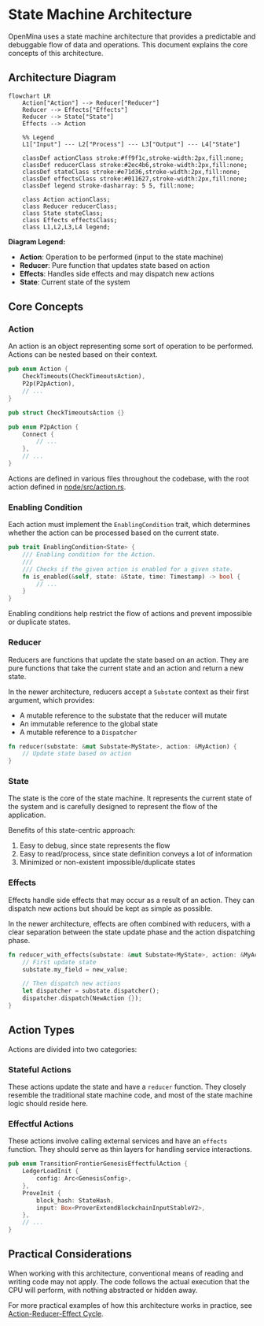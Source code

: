 # State Machine Architecture

OpenMina uses a state machine architecture that provides a predictable and debuggable flow of data and operations. This document explains the core concepts of this architecture.

## Architecture Diagram

```mermaid
flowchart LR
    Action["Action"] --> Reducer["Reducer"]
    Reducer --> Effects["Effects"]
    Reducer --> State["State"]
    Effects --> Action

    %% Legend
    L1["Input"] --- L2["Process"] --- L3["Output"] --- L4["State"]

    classDef actionClass stroke:#ff9f1c,stroke-width:2px,fill:none;
    classDef reducerClass stroke:#2ec4b6,stroke-width:2px,fill:none;
    classDef stateClass stroke:#e71d36,stroke-width:2px,fill:none;
    classDef effectsClass stroke:#011627,stroke-width:2px,fill:none;
    classDef legend stroke-dasharray: 5 5, fill:none;

    class Action actionClass;
    class Reducer reducerClass;
    class State stateClass;
    class Effects effectsClass;
    class L1,L2,L3,L4 legend;
```

**Diagram Legend:**

-   **Action**: Operation to be performed (input to the state machine)
-   **Reducer**: Pure function that updates state based on action
-   **Effects**: Handles side effects and may dispatch new actions
-   **State**: Current state of the system

## Core Concepts

### Action

An action is an object representing some sort of operation to be performed. Actions can be nested based on their context.

```rust
pub enum Action {
    CheckTimeouts(CheckTimeoutsAction),
    P2p(P2pAction),
    // ...
}

pub struct CheckTimeoutsAction {}

pub enum P2pAction {
    Connect {
        // ...
    },
    // ...
}
```

Actions are defined in various files throughout the codebase, with the root action defined in [node/src/action.rs](../node/src/action.rs).

### Enabling Condition

Each action must implement the `EnablingCondition` trait, which determines whether the action can be processed based on the current state.

```rust
pub trait EnablingCondition<State> {
    /// Enabling condition for the Action.
    ///
    /// Checks if the given action is enabled for a given state.
    fn is_enabled(&self, state: &State, time: Timestamp) -> bool {
        // ...
    }
}
```

Enabling conditions help restrict the flow of actions and prevent impossible or duplicate states.

### Reducer

Reducers are functions that update the state based on an action. They are pure functions that take the current state and an action and return a new state.

In the newer architecture, reducers accept a `Substate` context as their first argument, which provides:

-   A mutable reference to the substate that the reducer will mutate
-   An immutable reference to the global state
-   A mutable reference to a `Dispatcher`

```rust
fn reducer(substate: &mut Substate<MyState>, action: &MyAction) {
    // Update state based on action
}
```

### State

The state is the core of the state machine. It represents the current state of the system and is carefully designed to represent the flow of the application.

Benefits of this state-centric approach:

1. Easy to debug, since state represents the flow
2. Easy to read/process, since state definition conveys a lot of information
3. Minimized or non-existent impossible/duplicate states

### Effects

Effects handle side effects that may occur as a result of an action. They can dispatch new actions but should be kept as simple as possible.

In the newer architecture, effects are often combined with reducers, with a clear separation between the state update phase and the action dispatching phase.

```rust
fn reducer_with_effects(substate: &mut Substate<MyState>, action: &MyAction) {
    // First update state
    substate.my_field = new_value;

    // Then dispatch new actions
    let dispatcher = substate.dispatcher();
    dispatcher.dispatch(NewAction {});
}
```

## Action Types

Actions are divided into two categories:

### Stateful Actions

These actions update the state and have a `reducer` function. They closely resemble the traditional state machine code, and most of the state machine logic should reside here.

### Effectful Actions

These actions involve calling external services and have an `effects` function. They should serve as thin layers for handling service interactions.

```rust
pub enum TransitionFrontierGenesisEffectfulAction {
    LedgerLoadInit {
        config: Arc<GenesisConfig>,
    },
    ProveInit {
        block_hash: StateHash,
        input: Box<ProverExtendBlockchainInputStableV2>,
    },
    // ...
}
```

## Practical Considerations

When working with this architecture, conventional means of reading and writing code may not apply. The code follows the actual execution that the CPU will perform, with nothing abstracted or hidden away.

For more practical examples of how this architecture works in practice, see [Action-Reducer-Effect Cycle](action-reducer-effect.md).
